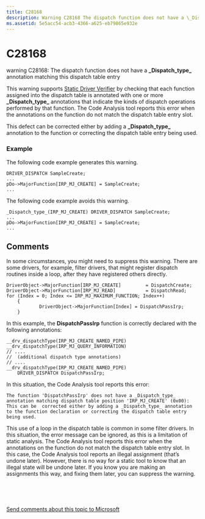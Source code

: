 ```yaml
---
title: C28168
description: Warning C28168 The dispatch function does not have a \_Dispatch\_type\_ annotation matching this dispatch table entry.
ms.assetid: 5e5acc54-acb3-4366-a625-eb79865e932e
---
```


# C28168


warning C28168: The dispatch function does not have a **\_Dispatch\_type\_** annotation matching this dispatch table entry

This warning supports [Static Driver Verifier](static-driver-verifier.md) by checking that each function assigned into the dispatch table is annotated with one or more **\_Dispatch\_type\_** annotations that indicate the kinds of dispatch operations performed by that function. The Code Analysis tool reports this error when the annotations on the function do not match the dispatch table entry slot.

This defect can be corrected either by adding a **\_Dispatch\_type\_** annotation to the function or correcting the dispatch table entry being used.

### <span id="example"></span><span id="EXAMPLE"></span>Example

The following code example generates this warning.

```
DRIVER_DISPATCH SampleCreate;
...
pDo->MajorFunction[IRP_MJ_CREATE] = SampleCreate;
...
```

The following code example avoids this warning.

```
_Dispatch_type_(IRP_MJ_CREATE) DRIVER_DISPATCH SampleCreate;
...
pDo->MajorFunction[IRP_MJ_CREATE] = SampleCreate;
...
```

## <span id="Comments"></span><span id="comments"></span><span id="COMMENTS"></span>Comments


In some circumstances, you might need to suppress this warning. There are some drivers, for example, filter drivers, that might register dispatch routines inside a loop, after they have registered others directly.

```ManagedCPlusPlus
DriverObject->MajorFunction[IRP_MJ_CREATE]         = DispatchCreate;
DriverObject->MajorFunction[IRP_MJ_READ]           = DispatchRead;
for (Index = 0; Index <= IRP_MJ_MAXIMUM_FUNCTION; Index++)
    {
            DriverObject->MajorFunction[Index] = DispatchPassIrp;
    }
```

In this example, the **DispatchPassIrp** function is correctly declared with the following annotations:

```ManagedCPlusPlus
__drv_dispatchType(IRP_MJ_CREATE_NAMED_PIPE)
__drv_dispatchType(IRP_MJ_QUERY_INFORMATION)
// .... 
//  (additional dispatch type annotations) 
// ....
__drv_dispatchType(IRP_MJ_CREATE_NAMED_PIPE)
    DRIVER_DISPATCH DispatchPassIrp;
```

In this situation, the Code Analysis tool reports this error:

``` syntax
The function 'DispatchPassIrp' does not have a _Dispatch_type_ annotation matching dispatch table position 'IRP_MJ_CREATE' (0x00):  This can be  corrected either by adding a _Dispatch_type_ annotation to the function declaration or correcting the dispatch table entry being used.
```

This use of a loop in the dispatch table is common in some filter drivers. In this situation, the error message can be ignored, as this is a limitation of static analysis. The Code Analysis tool reports this error when the annotations on the function do not match the dispatch table entry slot. In this case, the Code Analysis tool reports an illegal assignment (that’s undone later). However, there is no way for a static tool to know that an illegal state will be undone later. If you know you are making an assignments this way, and fixing them later, you can suppress the warning.

 

 

[Send comments about this topic to Microsoft](mailto:wsddocfb@microsoft.com?subject=Documentation%20feedback%20[devtest\devtest]:%20C28168%20%20RELEASE:%20%2811/17/2016%29&body=%0A%0APRIVACY%20STATEMENT%0A%0AWe%20use%20your%20feedback%20to%20improve%20the%20documentation.%20We%20don't%20use%20your%20email%20address%20for%20any%20other%20purpose,%20and%20we'll%20remove%20your%20email%20address%20from%20our%20system%20after%20the%20issue%20that%20you're%20reporting%20is%20fixed.%20While%20we're%20working%20to%20fix%20this%20issue,%20we%20might%20send%20you%20an%20email%20message%20to%20ask%20for%20more%20info.%20Later,%20we%20might%20also%20send%20you%20an%20email%20message%20to%20let%20you%20know%20that%20we've%20addressed%20your%20feedback.%0A%0AFor%20more%20info%20about%20Microsoft's%20privacy%20policy,%20see%20http://privacy.microsoft.com/default.aspx. "Send comments about this topic to Microsoft")




